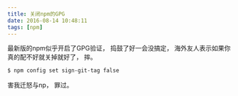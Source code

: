```yaml
---
title: 关闭npm的GPG
date: 2016-08-14 10:48:11
tags: [npm]
---
```


最新版的npm似乎开启了GPG验证，
捣鼓了好一会没搞定，
海外友人表示如果你真的配不好就关掉就好了，
摔。

```bash
$ npm config set sign-git-tag false
```

害我迁怒与np，
罪过。
